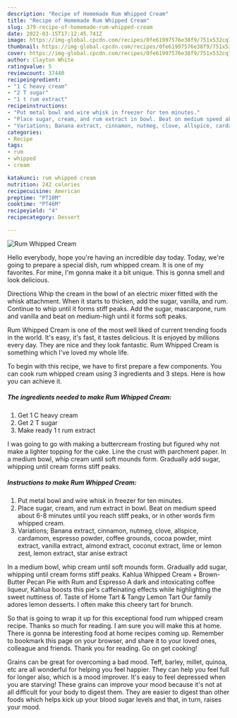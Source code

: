 ```yaml
---
description: "Recipe of Homemade Rum Whipped Cream"
title: "Recipe of Homemade Rum Whipped Cream"
slug: 379-recipe-of-homemade-rum-whipped-cream
date: 2022-03-15T17:12:45.741Z
image: https://img-global.cpcdn.com/recipes/0fe61997576e38f9/751x532cq70/rum-whipped-cream-recipe-main-photo.jpg
thumbnail: https://img-global.cpcdn.com/recipes/0fe61997576e38f9/751x532cq70/rum-whipped-cream-recipe-main-photo.jpg
cover: https://img-global.cpcdn.com/recipes/0fe61997576e38f9/751x532cq70/rum-whipped-cream-recipe-main-photo.jpg
author: Clayton White
ratingvalue: 5
reviewcount: 37440
recipeingredient:
- "1 C heavy cream"
- "2 T sugar"
- "1 t rum extract"
recipeinstructions:
- "Put metal bowl and wire whisk in freezer for ten minutes."
- "Place sugar, cream, and rum extract in bowl. Beat on medium speed about 6-8 minutes until you reach stiff peaks, or in other words firm whipped cream."
- "Variations; Banana extract, cinnamon, nutmeg, clove, allspice, cardamom, espresso powder, coffee grounds, cocoa powder, mint extract, vanilla extract, almond extract, coconut extract, lime or lemon zest, lemon extract, star anise extract"
categories:
- Recipe
tags:
- rum
- whipped
- cream

katakunci: rum whipped cream 
nutrition: 242 calories
recipecuisine: American
preptime: "PT10M"
cooktime: "PT46M"
recipeyield: "4"
recipecategory: Dessert

---
```



![Rum Whipped Cream](https://img-global.cpcdn.com/recipes/0fe61997576e38f9/751x532cq70/rum-whipped-cream-recipe-main-photo.jpg)

Hello everybody, hope you're having an incredible day today. Today, we're going to prepare a special dish, rum whipped cream. It is one of my favorites. For mine, I'm gonna make it a bit unique. This is gonna smell and look delicious.

Directions Whip the cream in the bowl of an electric mixer fitted with the whisk attachment. When it starts to thicken, add the sugar, vanilla, and rum. Continue to whip until it forms stiff peaks. Add the sugar, mascarpone, rum and vanilla and beat on medium-high until it forms soft peaks.

Rum Whipped Cream is one of the most well liked of current trending foods in the world. It's easy, it's fast, it tastes delicious. It is enjoyed by millions every day. They are nice and they look fantastic. Rum Whipped Cream is something which I've loved my whole life.


To begin with this recipe, we have to first prepare a few components. You can cook rum whipped cream using 3 ingredients and 3 steps. Here is how you can achieve it.

<!--inarticleads1-->

##### The ingredients needed to make Rum Whipped Cream:

1. Get 1 C heavy cream
1. Get 2 T sugar
1. Make ready 1 t rum extract


I was going to go with making a buttercream frosting but figured why not make a lighter topping for the cake. Line the crust with parchment paper. In a medium bowl, whip cream until soft mounds form. Gradually add sugar, whipping until cream forms stiff peaks. 

<!--inarticleads2-->

##### Instructions to make Rum Whipped Cream:

1. Put metal bowl and wire whisk in freezer for ten minutes.
1. Place sugar, cream, and rum extract in bowl. Beat on medium speed about 6-8 minutes until you reach stiff peaks, or in other words firm whipped cream.
1. Variations; Banana extract, cinnamon, nutmeg, clove, allspice, cardamom, espresso powder, coffee grounds, cocoa powder, mint extract, vanilla extract, almond extract, coconut extract, lime or lemon zest, lemon extract, star anise extract


In a medium bowl, whip cream until soft mounds form. Gradually add sugar, whipping until cream forms stiff peaks. Kahlua Whipped Cream + Brown-Butter Pecan Pie with Rum and Espresso A dark and intoxicating coffee liqueur, Kahlua boosts this pie&#39;s caffeinating effects while highlighting the sweet nuttiness of. Taste of Home Tart &amp; Tangy Lemon Tart Our family adores lemon desserts. I often make this cheery tart for brunch. 

So that is going to wrap it up for this exceptional food rum whipped cream recipe. Thanks so much for reading. I am sure you will make this at home. There is gonna be interesting food at home recipes coming up. Remember to bookmark this page on your browser, and share it to your loved ones, colleague and friends. Thank you for reading. Go on get cooking!

Grains can be great for overcoming a bad mood. Teff, barley, millet, quinoa, etc are all wonderful for helping you feel happier. They can help you feel full for longer also, which is a mood improver. It's easy to feel depressed when you are starving! These grains can improve your mood because it's not at all difficult for your body to digest them. They are easier to digest than other foods which helps kick up your blood sugar levels and that, in turn, raises your mood.
